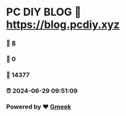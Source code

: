 # PC DIY BLOG :link: https://blog.pcdiy.xyz 
### :page_facing_up: [8](https://blog.pcdiy.xyz/tag.html) 
### :speech_balloon: 0 
### :hibiscus: 14377 
### :alarm_clock: 2024-06-29 09:51:09 
### Powered by :heart: [Gmeek](https://github.com/Meekdai/Gmeek)
